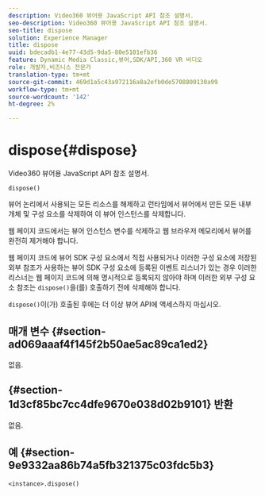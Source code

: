 ```yaml
---
description: Video360 뷰어용 JavaScript API 참조 설명서.
seo-description: Video360 뷰어용 JavaScript API 참조 설명서.
seo-title: dispose
solution: Experience Manager
title: dispose
uuid: bdecadb1-4e77-43d5-9da5-80e5101efb36
feature: Dynamic Media Classic,뷰어,SDK/API,360 VR 비디오
role: 개발자,비즈니스 전문가
translation-type: tm+mt
source-git-commit: 469d1a5c43a972116a8a2efb0de5708800130a99
workflow-type: tm+mt
source-wordcount: '142'
ht-degree: 2%

---
```



# dispose{#dispose}

Video360 뷰어용 JavaScript API 참조 설명서.

`dispose()`

뷰어 논리에서 사용되는 모든 리소스를 해제하고 런타임에서 뷰어에서 만든 모든 내부 개체 및 구성 요소를 삭제하여 이 뷰어 인스턴스를 삭제합니다.

웹 페이지 코드에서는 뷰어 인스턴스 변수를 삭제하고 웹 브라우저 메모리에서 뷰어를 완전히 제거해야 합니다.

웹 페이지 코드에 뷰어 SDK 구성 요소에서 직접 사용되거나 이러한 구성 요소에 저장된 외부 참조가 사용하는 뷰어 SDK 구성 요소에 등록된 이벤트 리스너가 있는 경우 이러한 리스너는 웹 페이지 코드에 의해 명시적으로 등록되지 않아야 하며 이러한 외부 구성 요소 참조는 `dispose()`을(를) 호출하기 전에 삭제해야 합니다.

`dispose()`이(가) 호출된 후에는 더 이상 뷰어 API에 액세스하지 마십시오.

## 매개 변수 {#section-ad069aaaf4f145f2b50ae5ac89ca1ed2}

없음.

## {#section-1d3cf85bc7cc4dfe9670e038d02b9101} 반환

없음.

## 예 {#section-9e9332aa86b74a5fb321375c03fdc5b3}

```
<instance>.dispose()
```

